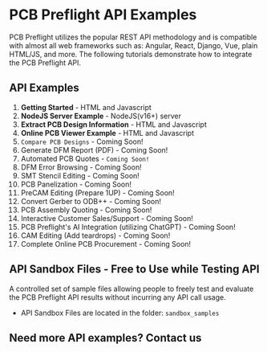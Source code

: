 # PCB Preflight API Examples
PCB Preflight utilizes the popular REST API methodology and is compatible with almost all web frameworks such as: Angular, React, Django, Vue, plain HTML/JS, and more. The following tutorials demonstrate how to integrate the PCB Preflight API. 

## API Examples
1) <b>Getting Started</b> - HTML and Javascript
1) <b>NodeJS Server Example</b> - NodeJS(v16+) server
1) <b>Extract PCB Design Information</b> - HTML and Javascript
1) <b>Online PCB Viewer Example</b> - HTML and Javascript
1) `Compare PCB Designs` - Coming Soon!
1) Generate DFM Report (PDF) - Coming Soon!
1) Automated PCB Quotes - `Coming Soon!`
1) DFM Error Browsing - Coming Soon!
1) SMT Stencil Editing - Coming Soon!
1) PCB Panelization - Coming Soon!
1) PreCAM Editing (Prepare 1UP) - Coming Soon!
1) Convert Gerber to ODB++ - Coming Soon!
1) PCB Assembly Quoting - Coming Soon!
1) Interactive Customer Sales/Support - Coming Soon!
1) PCB Preflight's AI Integration (utilizing ChatGPT) - Coming Soon!
1) CAM Editing (Add teardrops) - Coming Soon!
1) Complete Online PCB Procurement - Coming Soon!


## API Sandbox Files - Free to Use while Testing API
A controlled set of sample files allowing people to freely test and evaluate the PCB Preflight API results without incurring any API call usage.
* API Sandbox Files are located in the folder: `sandbox_samples`


## Need more API examples? Contact us
